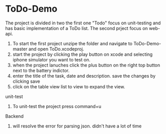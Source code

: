 # ToDo-Demo


The project is divided in two the first one "Todo" focus on unit-testing and has basic implementation of a ToDo list. 
The second prject focus on web-api.



1. To start the first project unzipe the folder and navigate to ToDo-Demo-master and open ToDo.xcodeproj. 
2. start the project by clicking the play button on xcode and selecting iphone simulator you want to test on. 
3. when the project lanuches click the plus button on the right top button next to the battery indictor. 
4. enter the title of the task, date and description. save the changes by clicking save
5. click on the table view list to view to expand the view. 

unit-test
1. To unit-test the project press command+u

Backend
1. will resolve the error for parsing json. didn't have a lot of time
